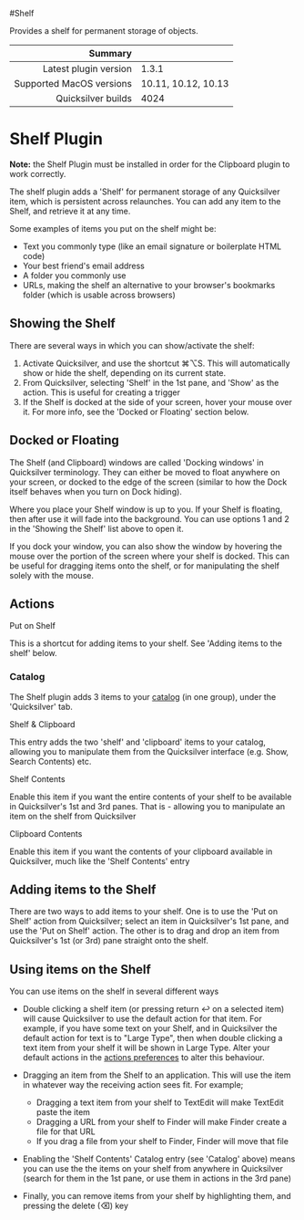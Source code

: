 #Shelf

Provides a shelf for permanent storage of objects.

 Summary                  | &nbsp; 
-------------------------:|:--------------------
 Latest plugin version    | 1.3.1
 Supported MacOS versions | 10.11, 10.12, 10.13
 Quicksilver builds       | 4024


# Shelf Plugin

**Note:** the Shelf Plugin must be installed in order for the Clipboard plugin
to work correctly.

The shelf plugin adds a 'Shelf' for permanent storage of any Quicksilver item,
which is persistent across relaunches. You can add any item to the Shelf, and
retrieve it at any time.

Some examples of items you put on the shelf might be:

  * Text you commonly type (like an email signature or boilerplate HTML code)
  * Your best friend's email address
  * A folder you commonly use
  * URLs, making the shelf an alternative to your browser's bookmarks folder (which is usable across browsers)

## Showing the Shelf

There are several ways in which you can show/activate the shelf:

  1. Activate Quicksilver, and use the shortcut ⌘⌥S. This will automatically show or hide the shelf, depending on its current state.
  2. From Quicksilver, selecting 'Shelf' in the 1st pane, and 'Show' as the action. This is useful for creating a trigger
  3. If the Shelf is docked at the side of your screen, hover your mouse over it. For more info, see the 'Docked or Floating' section below.

## Docked or Floating

The Shelf (and Clipboard) windows are called 'Docking windows' in Quicksilver
terminology. They can either be moved to float anywhere on your screen, or
docked to the edge of the screen (similar to how the Dock itself behaves when
you turn on Dock hiding).

Where you place your Shelf window is up to you. If your Shelf is floating,
then after use it will fade into the background. You can use options 1 and 2
in the 'Showing the Shelf' list above to open it.

If you dock your window, you can also show the window by hovering the mouse
over the portion of the screen where your shelf is docked. This can be useful
for dragging items onto the shelf, or for manipulating the shelf solely with
the mouse.

## Actions

Put on Shelf

    

This is a shortcut for adding items to your shelf. See 'Adding items to the
shelf' below.

### Catalog

The Shelf plugin adds 3 items to your
[catalog](qs://preferences#QSCatalogPrefPane) (in one group), under the
'Quicksilver' tab.

Shelf & Clipboard

    

This entry adds the two 'shelf' and 'clipboard' items to your catalog,
allowing you to manipulate them from the Quicksilver interface (e.g. Show,
Search Contents) etc.

Shelf Contents

    

Enable this item if you want the entire contents of your shelf to be available
in Quicksilver's 1st and 3rd panes. That is - allowing you to manipulate an
item on the shelf from Quicksilver

Clipboard Contents

    

Enable this item if you want the contents of your clipboard available in
Quicksilver, much like the 'Shelf Contents' entry

## Adding items to the Shelf

There are two ways to add items to your shelf. One is to use the 'Put on
Shelf' action from Quicksilver; select an item in Quicksilver's 1st pane, and
use the 'Put on Shelf' action. The other is to drag and drop an item from
Quicksilver's 1st (or 3rd) pane straight onto the shelf.

## Using items on the Shelf

You can use items on the shelf in several different ways

  * Double clicking a shelf item (or pressing return ↩ on a selected item) will cause Quicksilver to use the default action for that item. For example, if you have some text on your Shelf, and in Quicksilver the default action for text is to "Large Type", then when double clicking a text item from your shelf it will be shown in Large Type. Alter your default actions in the [actions preferences]() to alter this behaviour.

  * Dragging an item from the Shelf to an application. This will use the item in whatever way the receiving action sees fit. For example;

    * Dragging a text item from your shelf to TextEdit will make TextEdit paste the item
    * Dragging a URL from your shelf to Finder will make Finder create a file for that URL
    * If you drag a file from your shelf to Finder, Finder will move that file
  * Enabling the 'Shelf Contents' Catalog entry (see 'Catalog' above) means you can use the the items on your shelf from anywhere in Quicksilver (search for them in the 1st pane, or use them in actions in the 3rd pane)

  * Finally, you can remove items from your shelf by highlighting them, and pressing the delete (⌫) key